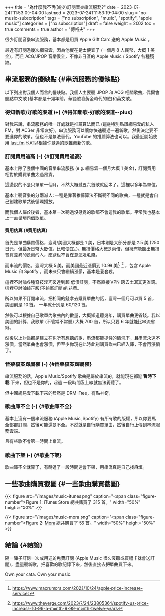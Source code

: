 +++
title = "為什麼我不再(減少)訂閱音樂串流服務?"
date = 2023-07-24T11:53:00-04:00
lastmod = 2023-07-24T11:53:19-04:00
slug = "no-music-subscription"
tags = ["no subscription", "music", "spotify", "apple music"]
categories = ["no subscription"]
draft = false
weight = 2002
toc = true
comments = true
author = "傅裕夫"
+++

很少訂閱音樂串流服務，基本都是用買 Apple Gift Card 送的 Apple Music 。

最近有訂閱過幾次網易雲，因為他實在是太便宜了 (一個月 8 人民幣，大概 1 美金)，而且 ACG/JPOP 音樂很全，不像非日區的 Apple Music / Spotify 各種殘缺。


## 串流服務的優缺點 {#串流服務的優缺點}

以下列出對我個人而言的優缺點。我個人主要聽 JPOP 和 ACG 相關歌曲，偶爾會聽點中文歌 (基本都是十幾年前，華語歌壇黃金時代的歌)和英文歌。


### 得知新歌/好歌的渠道 (+) {#得知新歌-好歌的渠道--plus}

對我來說，串流服務的唯一好處就是推薦算法而已 (這邊特別點讚網易雲的私人 FM，對 ACGer 非常友好)。串流服務可以讓你快速聽過一遍新歌，然後決定要不要進你的歌單。但也不是無法替代，YouTube 的推薦算法也可以。我最近開始使用 [last.fm](https://last.fm) 也可以根據你聽過的歌推薦新的歌。


### 訂閱費用過高 (-) {#訂閱費用過高}

基本上除了幾個中國的音樂串流服務 (e.g. 網易雲一個月大概 1 美金)，訂閱費用相對於購買單曲太過昂貴。

這邊說的不是只單單一個月，不然大概聽五六首歌就回本了。這裡以多年為單位。

基本上聽音樂的分兩派人: 一種是靠著推薦算法不斷聽不同的歌曲，一種就是會自己創建歌單然後循環播放。

而我個人屬於後者，基本第一次聽過沒感覺的歌都不會進我的歌單。平常我也基本上一直循環同個歌單。


#### 費用估算 {#費用估算}

首先是單曲購買價格，臺灣/美國大概都是 1 美，日本則是大部分都是 2.5 美 (250 日元，但最近日幣大貶值，比較便宜。)。無損價格大概是兩倍，但擁有能聽出無損音質差異的設備的人，應該也不會在意這幾毛錢。

而串流的價格，臺灣大概 5 美，而美國最近漲價到 10.99 美[^fn:1]<sup>, </sup>[^fn:2] ，包含 Apple Music
和 Spotify 。而未來只會繼續漲價，基本是養套殺。

這裡不討論各種奇技淫巧來達到超 低價訂閱，不然直接 VPN 跨去土耳其更省錢。這裡只討論純正版(不跨區訂閱)的花費。

所以如果不訂閱串流，把相同的錢拿去購買單曲的話，臺灣一個月可以買 5 首，美國則是 10
首。 一年就分別是 60/120 首。

然後可以根據自己歌單內歌曲內的數量，大概知道聽幾年，購買單曲更省錢。我以美國的計算，我歌單 (不管常不常聽) 大概 700 首，所以只要 6 年就能比串流省錢。

然後以上討論都是建立在你所有想聽的歌，串流都能提供的情況下，且串流永遠不漲價。當然單曲也會漲價，但至少你現在此時此刻購買歌曲已經入庫，不會再漲價了。


### 音樂檔案歸屬權 (-) {#音樂檔案歸屬權}

串流服務的話，Apple Music/Spotify 歌曲是屬於串流的，就能現在都能 **暫時下載** 下來，但也不是你的，超過 一段時間沒上線就無法再聽了。

但中國網易雲下載下來的居然是 DRM-Free，有點神奇。


### 歌曲庫不全 (-) {#歌曲庫不全}

基本上沒有一個串流服務 (Apple Music, Spotify) 有所有歌的版權，所以你要馬全部都訂閱，然後可能還是不全。不然就是自行購買單曲，然後自行上傳到串流服務雲端。

且有些歌不會第一時間上串流。


### 歌曲下架 (-) {#歌曲下架}

歌曲庫不全就算了，有時過了一段時間還會下架，用串流真是自己找麻煩。


## 一些歌曲購買截圖 {#一些歌曲購買截圖}

{{< figure src="/images/music-itunes.png" caption="<span class=\"figure-number\">Figure 1: </span>iTunes Store 總共購買了 315 首。" width="50%" height="50%" >}}

{{< figure src="/images/music-mora.png" caption="<span class=\"figure-number\">Figure 2: </span>[Mora](https://mora.jp/) 總共購買了 56 首。" width="50%" height="50%" >}}


## 結論 {#結論}

隔一陣子訂閱一次或用送的免費訂閱 (Apple Music 很久沒聽或買禮卡就會送訂閱)，盡量聽新歌，把喜歡的歌記錄下來，然後直接去把單曲買下來。

Own your data. Own your music.

[^fn:1]: <https://www.macrumors.com/2022/10/24/apple-price-increase-services>
[^fn:2]: <https://www.theverge.com/2023/7/24/23805364/spotify-us-price-increase-10-99-a-month-9-99-month-twelve-years>